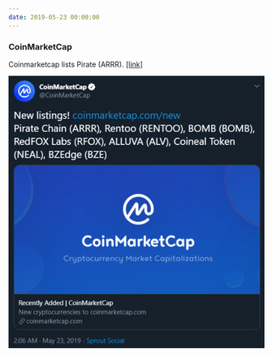 ```yaml
---
date: 2019-05-23 00:00:00
---
```


### CoinMarketCap

Coinmarketcap lists Pirate (ARRR). [[link]](https://twitter.com/CoinMarketCap/status/1131350714066907136)

[![CoinMarketCap](assets/img/posts/CoinMarketCap-ANN.png)](assets/img/posts/CoinMarketCap-ANN.png)

